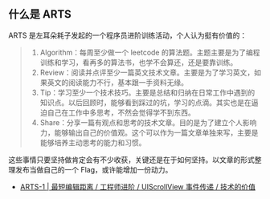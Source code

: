 ## 什么是 ARTS

ARTS 是左耳朵耗子发起的一个程序员进阶训练活动，个人认为挺有价值的：

> 1. Algorithm：每周至少做一个 leetcode 的算法题。主题主要是为了编程训练和学习，看再多的算法书，也学不会算还，还是要靠训练。
> 2. Review：阅读并点评至少一篇英文技术文章。主要是为了学习英文，如果英文的阅读能力不行，基本跟一手资料无缘。
> 3. Tip：学习至少一个技术技巧。主要是总结和归纳在日常工作中遇到的知识点。以后回顾时，能够看到踩过的坑，学习的点滴。其实也是在逼迫自己在工作中多思考，不然会觉得学不到东西。
> 4. Share：分享一篇有观点和思考的技术文章。目的是为了建立个人影响力，能够输出自己的价值观。这个可以作为一篇文章单独来写，主要是能够培养主动思考的能力和习惯。

这些事情只要坚持做肯定会有不少收获，关键还是在于如何坚持。以文章的形式整理发布当做自己的一个 Flag，或许能增加一份动力。

- [ARTS-1 | 最短编辑距离 / 工程师进阶 / UIScrollView 事件传递 / 技术的价值]()
